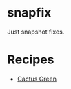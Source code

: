 # snapfix
Just snapshot fixes.

# Recipes
- [Cactus Green](./data/snapfix/recipes/cactus_green.json)

